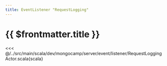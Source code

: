 ```yaml
---
title: EventListener "RequestLogging"
---
```

# {{ $frontmatter.title }}


<<< @/../src/main/scala/dev/mongocamp/server/event/listener/RequestLoggingActor.scala{scala}


